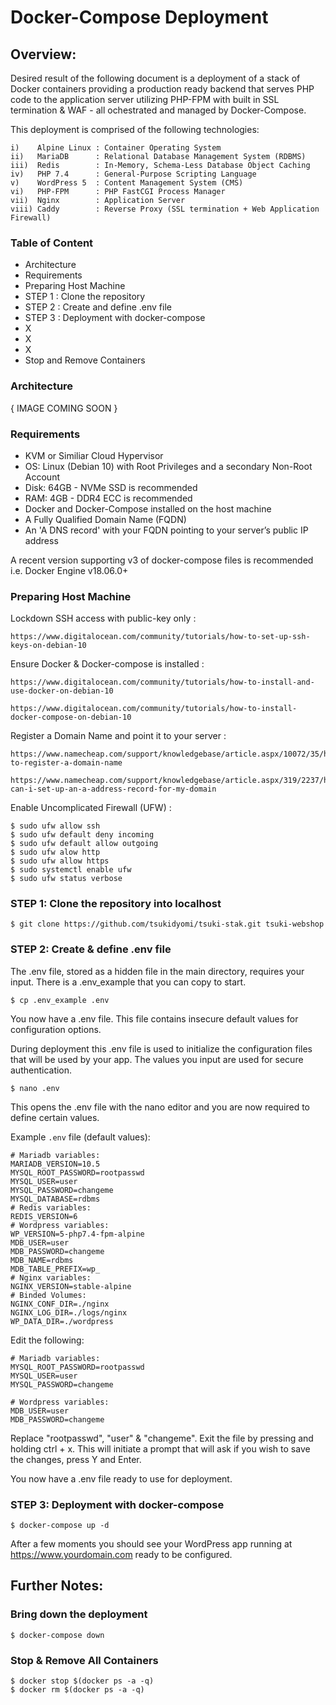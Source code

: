 
# Docker-Compose Deployment

## Overview:

Desired result of the following document is a deployment of a stack of Docker containers providing a production ready backend that serves PHP code to the application server utilizing PHP-FPM with built in SSL termination & WAF - all ochestrated and managed by Docker-Compose. 

This deployment is comprised of the following technologies: 
```env
i)    Alpine Linux : Container Operating System
ii)   MariaDB      : Relational Database Management System (RDBMS)
iii)  Redis        : In-Memory, Schema-Less Database Object Caching
iv)   PHP 7.4      : General-Purpose Scripting Language
v)    WordPress 5  : Content Management System (CMS)
vi)   PHP-FPM      : PHP FastCGI Process Manager
vii)  Nginx        : Application Server
viii) Caddy        : Reverse Proxy (SSL termination + Web Application Firewall)
```

### Table of Content

* Architecture
* Requirements
* Preparing Host Machine
* STEP 1 : Clone the repository
* STEP 2 : Create and define .env file
* STEP 3 : Deployment with docker-compose
* X
* X
* X
* Stop and Remove Containers


### Architecture

{ IMAGE COMING SOON }
  
### Requirements

* KVM or Similiar Cloud Hypervisor
* OS: Linux (Debian 10) with Root Privileges and a secondary Non-Root Account
* Disk: 64GB - NVMe SSD is recommended 
* RAM: 4GB   - DDR4 ECC is recommended
* Docker and Docker-Compose installed on the host machine
* A Fully Qualified Domain Name (FQDN)
* An 'A DNS record' with your FQDN pointing to your server’s public IP address

A recent version supporting v3 of docker-compose files is recommended
i.e. Docker Engine v18.06.0+ 

### Preparing Host Machine

Lockdown SSH access with public-key only :

    https://www.digitalocean.com/community/tutorials/how-to-set-up-ssh-keys-on-debian-10
    
Ensure Docker & Docker-compose is installed : 

    https://www.digitalocean.com/community/tutorials/how-to-install-and-use-docker-on-debian-10

    https://www.digitalocean.com/community/tutorials/how-to-install-docker-compose-on-debian-10

Register a Domain Name and point it to your server : 

    https://www.namecheap.com/support/knowledgebase/article.aspx/10072/35/how-to-register-a-domain-name

    https://www.namecheap.com/support/knowledgebase/article.aspx/319/2237/how-can-i-set-up-an-a-address-record-for-my-domain

Enable Uncomplicated Firewall (UFW) :
    
    $ sudo ufw allow ssh 
    $ sudo ufw default deny incoming
    $ sudo ufw default allow outgoing
    $ sudo ufw alow http
    $ sudo ufw allow https
    $ sudo systemctl enable ufw
    $ sudo ufw status verbose

### STEP 1: Clone the repository into localhost

    $ git clone https://github.com/tsukidyomi/tsuki-stak.git tsuki-webshop

### STEP 2: Create & define .env file

The .env file, stored as a hidden file in the main directory, requires your input. There is a .env_example that you can copy to start.

    $ cp .env_example .env

You now have a .env file. This file contains insecure default values for configuration options. 

During deployment this .env file is used to initialize the configuration files that will be used by your app. The values you input are used for secure authentication.

    $ nano .env

This opens the .env file with the nano editor and you are now required to define certain values.

Example `.env` file (default values):

```env
# Mariadb variables:
MARIADB_VERSION=10.5
MYSQL_ROOT_PASSWORD=rootpasswd
MYSQL_USER=user
MYSQL_PASSWORD=changeme
MYSQL_DATABASE=rdbms
# Redis variables:
REDIS_VERSION=6
# Wordpress variables:
WP_VERSION=5-php7.4-fpm-alpine
MDB_USER=user
MDB_PASSWORD=changeme
MDB_NAME=rdbms
MDB_TABLE_PREFIX=wp_
# Nginx variables:
NGINX_VERSION=stable-alpine
# Binded Volumes:
NGINX_CONF_DIR=./nginx
NGINX_LOG_DIR=./logs/nginx
WP_DATA_DIR=./wordpress

```

Edit the following:

```env
# Mariadb variables:
MYSQL_ROOT_PASSWORD=rootpasswd
MYSQL_USER=user
MYSQL_PASSWORD=changeme

# Wordpress variables:
MDB_USER=user
MDB_PASSWORD=changeme

```
Replace "rootpasswd", "user" & "changeme". Exit the file by pressing and holding ctrl + x. This will initiate a prompt that will ask if you wish to save the changes, press Y and Enter. 

You now have a .env file ready to use for deployment.

### STEP 3: Deployment with docker-compose

    $ docker-compose up -d 


After a few moments you should see your WordPress app running at https://www.yourdomain.com ready to be configured.



## Further Notes:

### Bring down the deployment

    $ docker-compose down

### Stop & Remove All Containers

    $ docker stop $(docker ps -a -q)
    $ docker rm $(docker ps -a -q)

